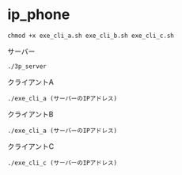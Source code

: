 # ip_phone

```shell
chmod +x exe_cli_a.sh exe_cli_b.sh exe_cli_c.sh
```

サーバー
```shell
./3p_server 
```

クライアントA
```shell
./exe_cli_a (サーバーのIPアドレス)
```

クライアントB
```shell
./exe_cli_a (サーバーのIPアドレス)
```

クライアントC
```shell
./exe_cli_c (サーバーのIPアドレス)
```